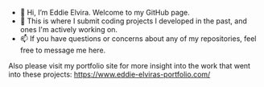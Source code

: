 - 👋 Hi, I’m Eddie Elvira. Welcome to my GitHub page.
- 👀 This is where I submit coding projects I developed in the past, and ones I'm actively working on.
- 📫 If you have questions or concerns about any of my repositories, feel free to message me here.

Also please visit my portfolio site for more insight into the work that went into these projects: https://www.eddie-elviras-portfolio.com/

<!--
**eelviral/eelviral** is a ✨ _special_ ✨ repository because its `README.md` (this file) appears on your GitHub profile.

Here are some ideas to get you started:

- 🔭 I’m currently working on ...
- 🌱 I’m currently learning ...
- 👯 I’m looking to collaborate on ...
- 🤔 I’m looking for help with ...
- 💬 Ask me about ...
- 📫 How to reach me: ...
- 😄 Pronouns: ...
- ⚡ Fun fact: ...
-->
